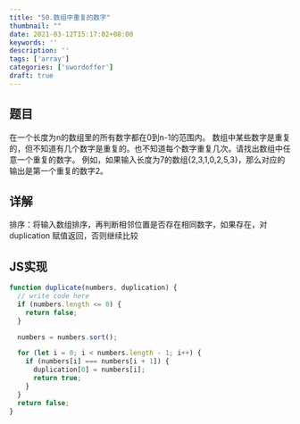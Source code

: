 ```yaml
---
title: "50.数组中重复的数字"
thumbnail: ""
date: 2021-03-12T15:17:02+08:00
keywords: ''
description: ''
tags: ['array']
categories: ['swordoffer']
draft: true
---
```


## 题目

在一个长度为n的数组里的所有数字都在0到n-1的范围内。 数组中某些数字是重复的，但不知道有几个数字是重复的。也不知道每个数字重复几次。请找出数组中任意一个重复的数字。 例如，如果输入长度为7的数组{2,3,1,0,2,5,3}，那么对应的输出是第一个重复的数字2。

## 详解

排序：将输入数组排序，再判断相邻位置是否存在相同数字，如果存在，对 duplication 赋值返回，否则继续比较

## JS实现

```javascript
function duplicate(numbers, duplication) {
  // write code here
  if (numbers.length <= 0) {
    return false;
  }

  numbers = numbers.sort();

  for (let i = 0; i < numbers.length - 1; i++) {
    if (numbers[i] === numbers[i + 1]) {
      duplication[0] = numbers[i];
      return true;
    }
  }
  return false;
}
```